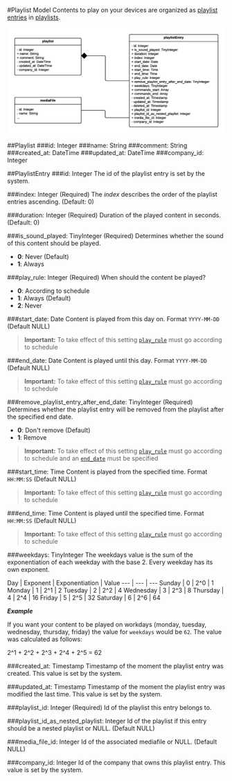 #Playlist Model
Contents to play on your devices are organized as [playlist entries](#playlistentry) in [playlists](#playlist).

![playlist model class diagram](./images/playlist.png)

##Playlist
###id: Integer
###name: String
###comment: String
###created_at: DateTime
###updated_at: DateTime
###company_id: Integer

##PlaylistEntry
###id: Integer
The id of the playlist entry is set by the system.

###index: Integer (Required)
The *index* describes the order of the playlist entries ascending. (Default: 0)

###duration: Integer (Required)
Duration of the played content in seconds. (Default: 0)

###is_sound_played: TinyInteger (Required)
Determines whether the sound of this content should be played.
- **0**: Never (Default)
- **1**: Always

###play_rule: Integer (Required)
When should the content be played?
- **0**: According to schedule
- **1**: Always (Default)
- **2**: Never

###start_date: Date
Content is played from this day on. Format `YYYY-MM-DD` (Default NULL)

>**Important:** To take effect of this setting [`play_rule`][play-rule] must go according to schedule

###end_date: Date
Content is played until this day. Format `YYYY-MM-DD` (Default NULL)

>**Important:** To take effect of this setting [`play_rule`][play-rule] must go according to schedule

###remove_playlist_entry_after_end_date: TinyInteger (Required)
Determines whether the playlist entry will be removed from the playlist after the specified end date.
- **0**: Don't remove (Default)
- **1**: Remove

>**Important:** To take effect of this setting [`play_rule`][play-rule] must go according to schedule and an [`end_date`](#end-date-date) must be specified

###start_time: Time
Content is played from the specified time. Format `HH:MM:SS` (Default NULL)

>**Important:** To take effect of this setting [`play_rule`][play-rule] must go according to schedule

###end_time: Time
Content is played until the specified time. Format `HH:MM:SS` (Default NULL)

>**Important:** To take effect of this setting [`play_rule`][play-rule] must go according to schedule

###weekdays: TinyInteger
The weekdays value is the sum of the exponentiation of each weekday with the base 2. Every weekday has its own exponent.

Day | Exponent | Exponentiation | Value
--- | --- | ---
Sunday | 0 | 2^0 | 1 
Monday | 1 | 2^1 | 2
Tuesday | 2 | 2^2 | 4
Wednesday | 3 | 2^3 | 8
Thursday | 4 | 2^4 | 16
Friday | 5 | 2^5 | 32
Saturday | 6 | 2^6 | 64

***Example***


If you want your content to be played on workdays (monday, tuesday, wednesday, thursday, friday) the value for `weekdays` would be `62`.
The value was calculated as follows:

2^1 + 2^2 + 2^3 + 2^4 + 2^5 = 62


###created_at: Timestamp
Timestamp of the moment the playlist entry was created. This value is set by the system.

###updated_at: Timestamp
Timestamp of the moment the playlist entry was modified the last time. This value is set by the system.

###playlist_id: Integer (Required)
Id of the playlist this entry belongs to. 

###playlist_id_as_nested_playlist: Integer
Id of the playlist if this entry should be a nested playlist or NULL. (Default NULL)

###media_file_id: Integer
Id of the associated mediafile or NULL. (Default NULL)

###company_id: Integer
Id of the company that owns this playlist entry. This value is set by the system.

[play-rule]: #play_rule-integer-required